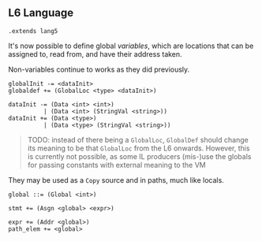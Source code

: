 ## L6 Language

```grammar
.extends lang5
```

It's now possible to define global *variables*, which are locations that can be
assigned to, read from, and have their address taken.

Non-variables continue to works as they did previously.

```grammar
globalInit -= <dataInit>
globaldef += (GlobalLoc <type> <dataInit>)

dataInit -= (Data <int> <int>)
          | (Data <int> (StringVal <string>))
dataInit += (Data <type>)
          | (Data <type> (StringVal <string>))
```

> TODO: instead of there being a `GlobalLoc`, `GlobalDef` should change its
>       meaning to be that `GlobalLoc` from the L6 onwards. However, this is
>       currently not possible, as some IL producers (mis-)use the globals for
>       passing constants with external meaning to the VM

They may be used as a `Copy` source and in paths, much like locals.
```grammar
global ::= (Global <int>)

stmt += (Asgn <global> <expr>)

expr += (Addr <global>)
path_elem += <global>
```
